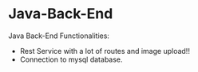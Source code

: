 # Java-Back-End
Java Back-End
Functionalities:
- Rest Service with a lot of routes and image upload!!
- Connection to mysql database.
